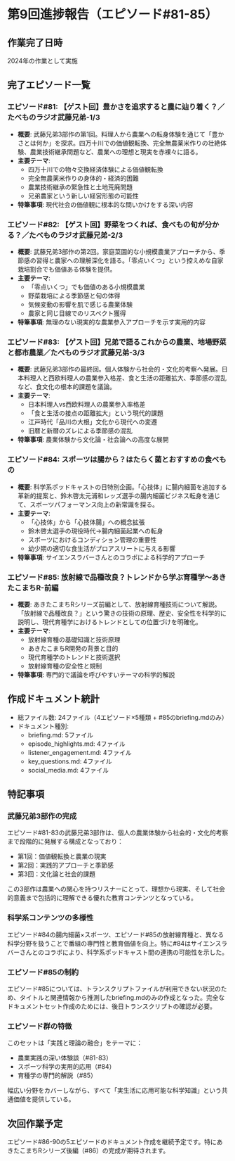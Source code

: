 # 第9回進捗報告（エピソード#81-85）

## 作業完了日時
2024年の作業として実施

## 完了エピソード一覧

### エピソード#81: 【ゲスト回】豊かさを追求すると農に辿り着く？／たべものラジオ武藤兄弟-1/3
- **概要**: 武藤兄弟3部作の第1回。料理人から農業への転身体験を通じて「豊かさとは何か」を探求。四万十川での価値観転換、完全無農薬米作りの壮絶体験、農業技術継承問題など、農業への理想と現実を赤裸々に語る。
- **主要テーマ**: 
  - 四万十川での物々交換経済体験による価値観転換
  - 完全無農薬米作りの身体的・経済的困難
  - 農業技術継承の緊急性と土地荒廃問題
  - 兄弟農家という新しい経営形態の可能性
- **特筆事項**: 現代社会の価値観に根本的な問いかけをする深い内容

### エピソード#82: 【ゲスト回】野菜をつくれば、食べもの旬が分かる？／たべものラジオ武藤兄弟-2/3
- **概要**: 武藤兄弟3部作の第2回。家庭菜園的な小規模農業アプローチから、季節感の習得と農家への理解深化を語る。「零点いくつ」という控えめな自家栽培割合でも価値ある体験を提供。
- **主要テーマ**:
  - 「零点いくつ」でも価値のある小規模農業
  - 野菜栽培による季節感と旬の体得
  - 気候変動の影響を肌で感じる農業体験
  - 農家と同じ目線でのリスペクト獲得
- **特筆事項**: 無理のない現実的な農業参入アプローチを示す実用的内容

### エピソード#83: 【ゲスト回】兄弟で語るこれからの農業、地場野菜と都市農業／たべものラジオ武藤兄弟-3/3
- **概要**: 武藤兄弟3部作の最終回。個人体験から社会的・文化的考察へ発展。日本料理人と西欧料理人の農業参入格差、食と生活の距離拡大、季節感の混乱など、食文化の根本的課題を議論。
- **主要テーマ**:
  - 日本料理人vs西欧料理人の農業参入率格差
  - 「食と生活の接点の距離拡大」という現代的課題
  - 江戸時代「品川の大根」文化から現代への変遷
  - 旧暦と新暦のズレによる季節感の混乱
- **特筆事項**: 農業体験から文化論・社会論への高度な展開

### エピソード#84: スポーツは腸から？はたらく菌とおすすめの食べもの
- **概要**: 科学系ポッドキャストの日特別企画。「心技体」に腸内細菌を追加する革新的提案と、鈴木啓太元浦和レッズ選手の腸内細菌ビジネス転身を通じて、スポーツパフォーマンス向上の新常識を探る。
- **主要テーマ**:
  - 「心技体」から「心技体腸」への概念拡張
  - 鈴木啓太選手の現役時代→腸内細菌起業への転身
  - スポーツにおけるコンディション管理の重要性
  - 幼少期の適切な食生活がプロアスリートに与える影響
- **特筆事項**: サイエンスラバーさんとのコラボによる科学的アプローチ

### エピソード#85: 放射線で品種改良？トレンドから学ぶ育種学〜あきたこまちR-前編
- **概要**: あきたこまちRシリーズ前編として、放射線育種技術について解説。「放射線で品種改良？」という驚きの技術の原理、歴史、安全性を科学的に説明し、現代育種学におけるトレンドとしての位置づけを明確化。
- **主要テーマ**:
  - 放射線育種の基礎知識と技術原理
  - あきたこまちR開発の背景と目的
  - 現代育種学のトレンドと技術選択
  - 放射線育種の安全性と規制
- **特筆事項**: 専門的で議論を呼びやすいテーマの科学的解説

## 作成ドキュメント統計
- 総ファイル数: 24ファイル（4エピソード×5種類 + #85のbriefing.mdのみ）
- ドキュメント種別:
  - briefing.md: 5ファイル
  - episode_highlights.md: 4ファイル  
  - listener_engagement.md: 4ファイル
  - key_questions.md: 4ファイル
  - social_media.md: 4ファイル

## 特記事項

### 武藤兄弟3部作の完成
エピソード#81-83の武藤兄弟3部作は、個人の農業体験から社会的・文化的考察まで段階的に発展する構成となっており：
- 第1回：価値観転換と農業の現実
- 第2回：実践的アプローチと季節感
- 第3回：文化論と社会的課題

この3部作は農業への関心を持つリスナーにとって、理想から現実、そして社会的意義まで包括的に理解できる優れた教育コンテンツとなっている。

### 科学系コンテンツの多様性
エピソード#84の腸内細菌×スポーツ、エピソード#85の放射線育種と、異なる科学分野を扱うことで番組の専門性と教育価値を向上。特に#84はサイエンスラバーさんとのコラボにより、科学系ポッドキャスト間の連携の可能性を示した。

### エピソード#85の制約
エピソード#85については、トランスクリプトファイルが利用できない状況のため、タイトルと関連情報から推測したbriefing.mdのみの作成となった。完全なドキュメントセット作成のためには、後日トランスクリプトの確認が必要。

### エピソード群の特徴
このセットは「実践と理論の融合」をテーマに：
- 農業実践の深い体験談（#81-83）
- スポーツ科学の実用的応用（#84）
- 育種学の専門的解説（#85）

幅広い分野をカバーしながら、すべて「実生活に応用可能な科学知識」という共通価値を提供している。

## 次回作業予定
エピソード#86-90の5エピソードのドキュメント作成を継続予定です。特にあきたこまちRシリーズ後編（#86）の完成が期待されます。